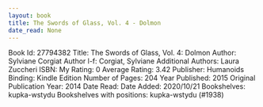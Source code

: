 ```yaml
---
layout: book
title: The Swords of Glass, Vol. 4 - Dolmon
date_read: None
---
```


Book Id: 27794382
Title: The Swords of Glass, Vol. 4: Dolmon
Author: Sylviane Corgiat
Author l-f: Corgiat, Sylviane
Additional Authors: Laura Zuccheri
ISBN: 
My Rating: 0
Average Rating: 3.42
Publisher: Humanoids
Binding: Kindle Edition
Number of Pages: 204
Year Published: 2015
Original Publication Year: 2014
Date Read: 
Date Added: 2020/10/21
Bookshelves: kupka-wstydu
Bookshelves with positions: kupka-wstydu (#1938)

